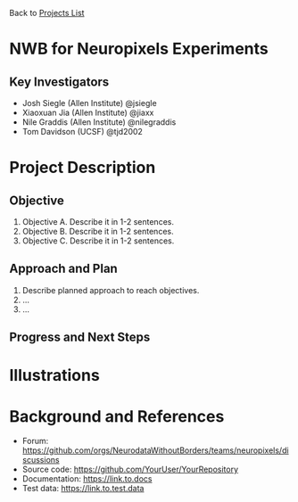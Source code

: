 Back to [Projects List](../../README.md#ProjectsList)

# NWB for Neuropixels Experiments

## Key Investigators

- Josh Siegle (Allen Institute) @jsiegle
- Xiaoxuan Jia (Allen Institute) @jiaxx
- Nile Graddis (Allen Institute) @nilegraddis
- Tom Davidson (UCSF) @tjd2002

# Project Description

<!-- Add a short paragraph describing the project. -->

## Objective

1. Objective A. Describe it in 1-2 sentences.
1. Objective B. Describe it in 1-2 sentences.
1. Objective C. Describe it in 1-2 sentences.

## Approach and Plan

1. Describe planned approach to reach objectives.
1. ...
1. ...

## Progress and Next Steps

<!--Describe progress and next steps in a few bullet points as you are making progress.-->

# Illustrations

<!--Add pictures and links to videos that demonstrate what has been accomplished.-->

<!--![Description of picture](Example2.jpg)-->

<!--![Some more images](Example2.jpg)-->

# Background and References

<!--Use this space for information that may help people better understand your project, like links to papers, source code, or data.-->

- Forum: https://github.com/orgs/NeurodataWithoutBorders/teams/neuropixels/discussions
- Source code: https://github.com/YourUser/YourRepository
- Documentation: https://link.to.docs
- Test data: https://link.to.test.data

